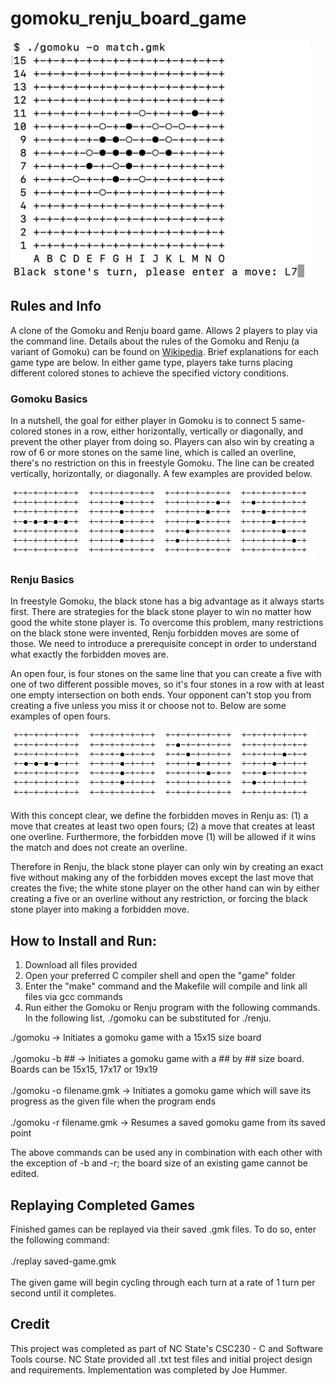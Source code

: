# gomoku_renju_board_game

<picture>
 <source media="(prefers-color-scheme: dark)" srcset="media/dark_mode_board.png">
 <source media="(prefers-color-scheme: light)" srcset="media/light_mode_board.png">
 <img alt="An image of a partially completed game of gomoku using ASCII characters to visualize the board." src="media/light_mode_board.png">
</picture>

## Rules and Info
 A clone of the Gomoku and Renju board game. Allows 2 players to play via the command line. Details about the rules of the Gomoku and Renju (a variant of Gomoku) can be found on [Wikipedia](https://en.wikipedia.org/wiki/Gomoku). Brief explanations for each game type are below. In either game type, players take turns placing different colored stones to achieve the specified victory conditions.

### Gomoku Basics
 In a nutshell, the goal for either player in Gomoku is to connect 5 same-colored stones in a row, either horizontally, vertically or diagonally, and prevent the other player from doing so. Players can also win by creating a row of 6 or more stones on the same line,
which is called an overline, there's no restriction on this in freestyle Gomoku. The line can be created vertically, horizontally, or diagonally. A few examples are provided below.

<picture>
<source media="(prefers-color-scheme: dark)" srcset="media/gomoku_examples.png">
 <source media="(prefers-color-scheme: light)" srcset="media/gomoku_examples.png">
 <img alt="An image of a four different sample boards with five black stones in a line oriented different directions." src="media/gomoku_examples.png">
</picture>

 ### Renju Basics
In freestyle Gomoku, the black stone has a big advantage as it always starts first. There are strategies for the black stone player to win no matter how good
the white stone player is. To overcome this problem, many restrictions on the black stone were invented, Renju forbidden moves are some of those. We
need to introduce a prerequisite concept in order to understand what exactly the forbidden moves are.

An open four, is four stones on the same line that you can create a five with one of two different possible moves, so it's four stones in a row with at
least one empty intersection on both ends. Your opponent can't stop you from creating a five unless you miss it or choose not to. Below are some
examples of open fours.

<picture>
<source media="(prefers-color-scheme: dark)" srcset="media/renju_examples.png">
 <source media="(prefers-color-scheme: light)" srcset="media/renju_examples.png">
 <img alt="An image of a four different sample boards with four black stones in a line oriented different directions." src="media/renju_examples.png">
</picture>

With this concept clear, we define the forbidden moves in Renju as: (1) a move that creates at least two open fours; (2) a move that creates at least one
overline. Furthermore, the forbidden move (1) will be allowed if it wins the match and does not create an overline.

Therefore in Renju, the black stone player can only win by creating an exact five without making any of the forbidden moves except the last move that
creates the five; the white stone player on the other hand can win by either creating a five or an overline without any restriction, or forcing the black
stone player into making a forbidden move.

## How to Install and Run:
1. Download all files provided
2. Open your preferred C compiler shell and open the "game" folder
3. Enter the "make" command and the Makefile will compile and link all files via gcc commands
4. Run either the Gomoku or Renju program with the following commands. In the following list, ./gomoku can be substituted for ./renju.

./gomoku                    -> Initiates a gomoku game with a 15x15 size board\
\
./gomoku -b ##              -> Initiates a gomoku game with a ## by ## size board. Boards can be 15x15, 17x17 or 19x19\
\
./gomoku -o filename.gmk    -> Initiates a gomoku game which will save its progress as the given file when the program ends\
\
./gomoku -r filename.gmk    -> Resumes a saved gomoku game from its saved point

The above commands can be used any in combination with each other with the exception of -b and -r; the board size of an existing game cannot be edited.

## Replaying Completed Games
Finished games can be replayed via their saved .gmk files. To do so, enter the following command:\
\
./replay saved-game.gmk\
\
The given game will begin cycling through each turn at a rate of 1 turn per second until it completes.

## Credit
This project was completed as part of NC State's CSC230 - C and Software Tools course. NC State provided all .txt test files and initial project design and requirements. Implementation was completed by Joe Hummer.